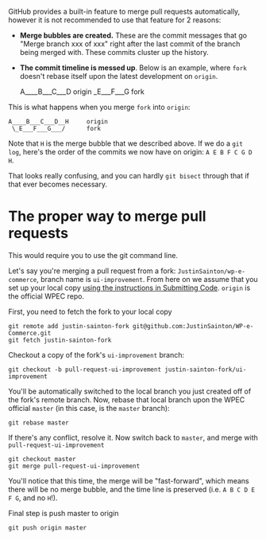 GitHub provides a built-in feature to merge pull requests automatically, however it is not recommended to use that feature for 2 reasons:

* **Merge bubbles are created.** These are the commit messages that go "Merge branch xxx of xxx" right after the last commit of the branch being merged with. These commits cluster up the history.

* **The commit timeline is messed up**. Below is an example, where `fork` doesn't rebase itself upon the latest development on `origin`.


	A____B___C___D    origin
	 \_E___F___G      fork

This is what happens when you merge `fork` into `origin`:

	A____B___C___D__H     origin
	 \_E___F___G___/      fork

Note that `H` is the merge bubble that we described above. If we do a `git log`, here's the order of the commits we now have on origin: `A E B F C G D H`.

That looks really confusing, and you can hardly `git bisect` through that if that ever becomes necessary.

# The proper way to merge pull requests

This would require you to use the git command line.

Let's say you're merging a pull request from a fork: `JustinSainton/wp-e-commerce`, branch name is `ui-improvement`. From here on we assume that you set up your local copy [using the instructions in Submitting Code](wiki/Submitting-Code#wiki-setting-up). `origin` is the official WPEC repo.

First, you need to fetch the fork to your local copy

	git remote add justin-sainton-fork git@github.com:JustinSainton/WP-e-Commerce.git
	git fetch justin-sainton-fork

Checkout a copy of the fork's `ui-improvement` branch:

	git checkout -b pull-request-ui-improvement justin-sainton-fork/ui-improvement

You'll be automatically switched to the local branch you just created off of the fork's remote branch. Now, rebase that local branch upon the WPEC official `master` (in this case, is the `master` branch):

	git rebase master

If there's any conflict, resolve it. Now switch back to `master`, and merge with `pull-request-ui-improvement`

	git checkout master
	git merge pull-request-ui-improvement

You'll notice that this time, the merge will be "fast-forward", which means there will be no merge bubble, and the time line is preserved (i.e. `A B C D E F G`, and no `H`!).

Final step is push master to origin

	git push origin master